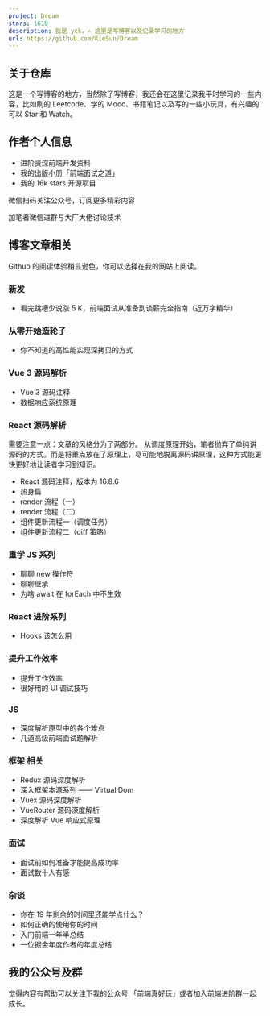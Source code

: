 ```yaml
---
project: Dream
stars: 1610
description: 我是 yck，✍️ 这里是写博客以及记录学习的地方
url: https://github.com/KieSun/Dream
---
```


关于仓库
----

这是一个写博客的地方，当然除了写博客，我还会在这里记录我平时学习的一些内容，比如刷的 Leetcode、学的 Mooc、书籍笔记以及写的一些小玩具，有兴趣的可以 Star 和 Watch。

作者个人信息
------

-   进阶资深前端开发资料
-   我的出版小册「前端面试之道」
-   我的 16k stars 开源项目

微信扫码关注公众号，订阅更多精彩内容

加笔者微信进群与大厂大佬讨论技术

博客文章相关
------

Github 的阅读体验稍显逊色，你可以选择在我的网站上阅读。

### 新发

-   看完跳槽少说涨 5 K，前端面试从准备到谈薪完全指南（近万字精华）

### 从零开始造轮子

-   你不知道的高性能实现深拷贝的方式

### Vue 3 源码解析

-   Vue 3 源码注释
-   数据响应系统原理

### React 源码解析

需要注意一点：文章的风格分为了两部分。 从调度原理开始，笔者抛弃了单纯讲源码的方式。而是将重点放在了原理上，尽可能地脱离源码讲原理，这种方式能更快更好地让读者学习到知识。

-   React 源码注释，版本为 16.8.6
-   热身篇
-   render 流程（一）
-   render 流程（二）
-   组件更新流程一（调度任务）
-   组件更新流程二（diff 策略）

### 重学 JS 系列

-   聊聊 new 操作符
-   聊聊继承
-   为啥 await 在 forEach 中不生效

### React 进阶系列

-   Hooks 该怎么用

### 提升工作效率

-   提升工作效率
-   很好用的 UI 调试技巧

### JS

-   深度解析原型中的各个难点
-   几道高级前端面试题解析

### 框架 相关

-   Redux 源码深度解析
-   深入框架本源系列 —— Virtual Dom
-   Vuex 源码深度解析
-   VueRouter 源码深度解析
-   深度解析 Vue 响应式原理

### 面试

-   面试前如何准备才能提高成功率
-   面试数十人有感

### 杂谈

-   你在 19 年剩余的时间里还能学点什么？
-   如何正确的使用你的时间
-   入门前端一年半总结
-   一位掘金年度作者的年度总结

我的公众号及群
-------

觉得内容有帮助可以关注下我的公众号 「前端真好玩」或者加入前端进阶群一起成长。

